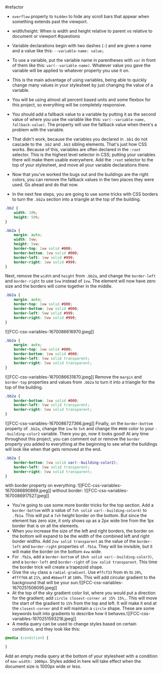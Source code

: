 #refactor 
- `overflow` property to `hidden` to hide any scroll bars that appear when something extends past the viewport.
- width/height: When is width and height relative to parent vs relative to document or viewport #questions 
- Variable declarations begin with two dashes (`-`) and are given a name and a value like this: `--variable-name: value;`
- To use a variable, put the variable name in parentheses with `var` in front of them like this: `var(--variable-name)`. Whatever value you gave the variable will be applied to whatever property you use it on.
- This is the main advantage of using variables, being able to quickly change many values in your stylesheet by just changing the value of a variable.
- You will be using almost all percent based units and some flexbox for this project, so everything will be completely responsive.
- You should add a fallback value to a variable by putting it as the second value of where you use the variable like this: `var(--variable-name, fallback-value)`. The property will use the fallback value when there's a problem with the variable.
- That didn't work, because the variables you declared in `.bb1` do not cascade to the `.bb2` and `.bb3` sibling elements. That's just how CSS works. Because of this, variables are often declared in the `:root` selector. This is the highest level selector in CSS; putting your variables there will make them usable everywhere. Add the `:root` selector to the top of your stylesheet, and move all your variable declarations there.
- Now that you've worked the bugs out and the buildings are the right colors, you can remove the fallback values in the two places they were used. Go ahead and do that now.

- In the next few steps, you are going to use some tricks with CSS borders to turn the `.bb2a` section into a triangle at the top of the building. 
```css
.bb2 {
	width: 10%;
	height: 50%;
}

.bb2a {
	margin: auto;
	width: 5vw;
	height: 5vw;
	border-top: 1vw solid #000;
	border-bottom: 1vw solid #000;
	border-left: 1vw solid #999;
	border-right: 1vw solid #999;
}
```
Next, remove the `width` and `height` from `.bb2a`, and change the `border-left` and `border-right` to use `5vw` instead of `1vw`. The element will now have zero size and the borders will come together in the middle.
```css
.bb2a {
	margin: auto;
	border-top: 1vw solid #000;
	border-bottom: 1vw solid #000;
	border-left: 5vw solid #999;
	border-right: 5vw solid #999;
}
```
![[FCC-css-variables-1670086616970.jpeg]]
```css
.bb2a {
	margin: auto;
	border-top: 1vw solid #000;
	border-bottom: 1vw solid #000;
	border-left: 5vw solid transparent;
	border-right: 5vw solid transparent;
}
```
![[FCC-css-variables-1670086631870.jpeg]]
Remove the `margin` and `border-top` properties and values from `.bb2a` to turn it into a triangle for the top of the building.
```css
.bb2a {
	border-bottom: 1vw solid #000;
	border-left: 5vw solid transparent;
	border-right: 5vw solid transparent;
}
```
![[FCC-css-variables-1670086727366.jpeg]]
Finally, on the `border-bottom` property of `.bb2a`, change the `1vw` to `5vh` and change the `#000` color to your `--building-color2` variable. There you go, now it looks good! At any time throughout this project, you can comment out or remove the `border` property you added to everything at the beginning to see what the buildings will look like when that gets removed at the end.
```css
.bb2a {
	border-bottom: 5vw solid var(--building-color2);
	border-left: 5vw solid transparent;
	border-right: 5vw solid transparent;
}
```
with border property on everything:
![[FCC-css-variables-1670086890869.jpeg]]
without border:
![[FCC-css-variables-1670086917527.jpeg]]


- You're going to use some more border tricks for the top section. Add a `border-bottom` with a value of `7vh solid var(--building-color4)` to `.fb1a`. This will put a `7vh` height border on the bottom. But since the element has zero size, it only shows up as a 2px wide line from the 1px border that is on all the elements.
- When you increase the size of the left and right borders, the border on the bottom will expand to be the width of the combined left and right border widths. Add `2vw solid transparent` as the value of the `border-left` and `border-right` properties of `.fb1a`. They will be invisible, but it will make the border on the bottom `4vw` wide.
- For `.fb2a`, add a `border-bottom` of `10vh solid var(--building-color3)`, and a `border-left` and `border-right` of `1vw solid transparent`. This time the border trick will create a trapezoid shape.
- Give the `sky` class a `radial-gradient`. Use `#ffcf33` from `0%` to `20%`, `#ffff66` at `21%`, and `#bbeeff` at `100%`. This will add circular gradient to the background that will be your sun.![[FCC-css-variables-1670251506095.jpeg]]
- At the top of the sky gradient color list, where you would put a direction for the gradient; add `circle closest-corner at 15% 15%,`. This will move the start of the gradient to `15%` from the top and left. It will make it end at the `closest-corner` and it will maintain a `circle` shape. These are some keywords built into gradients to describe how it behaves.![[FCC-css-variables-1670251593216.jpeg]]
- A media query can be used to change styles based on certain conditions, and they look like this:

```css
@media (condition) {

}  
```

Add an empty media query at the bottom of your stylesheet with a condition of `max-width: 1000px`. Styles added in here will take effect when the document size is 1000px wide or less.